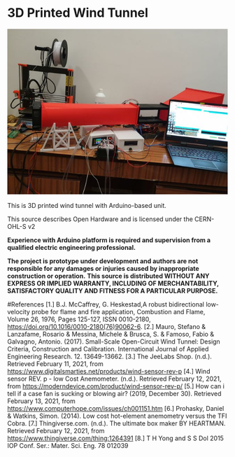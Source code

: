# 3D Printed Wind Tunnel
![3D Printed Wind Tunnel](https://github.com/majaczech/wind-tunnel/blob/a0c46b066048b322eb1439d55becad7b6d483969/images/wind-tunnel-use.jpg)

This is 3D printed wind tunnel with Arduino-based unit. 

This source describes Open Hardware and is licensed under the CERN-OHL-S v2

**Experience with Arduino platform is required and supervision from a qualified electric engineering professional.**

**The project is prototype under development and authors are not responsible for any damages or injuries caused by inappropriate construction or operation.**
**This source is distributed WITHOUT ANY EXPRESS OR IMPLIED WARRANTY, INCLUDING OF MERCHANTABILITY, SATISFACTORY QUALITY AND FITNESS FOR A PARTICULAR PURPOSE.**


#References
[1.]	B.J. McCaffrey, G. Heskestad,A robust bidirectional low-velocity probe for flame and fire application, Combustion and Flame, Volume 26, 1976, Pages 125-127, ISSN 0010-2180, https://doi.org/10.1016/0010-2180(76)90062-6.
[2.]	Mauro, Stefano & Lanzafame, Rosario & Messina, Michele & Brusca, S. & Famoso, Fabio & Galvagno, Antonio. (2017). Small-Scale Open-Circuit Wind Tunnel: Design Criteria, Construction and Calibration. International Journal of Applied Engineering Research. 12. 13649-13662.
[3.]	The JeeLabs Shop. (n.d.). Retrieved February 11, 2021, from https://www.digitalsmarties.net/products/wind-sensor-rev-p
[4.]	Wind sensor REV. p - low Cost Anemometer. (n.d.). Retrieved February 12, 2021, from https://moderndevice.com/product/wind-sensor-rev-p/
[5.]	How can i tell if a case fan is sucking or blowing air? (2019, December 30). Retrieved February 13, 2021, from https://www.computerhope.com/issues/ch001151.htm
[6.]	Prohasky, Daniel & Watkins, Simon. (2014). Low cost hot-element anemometry versus the TFI Cobra.
[7.]	Thingiverse.com. (n.d.). The ultimate box maker BY HEARTMAN. Retrieved February 12, 2021, from https://www.thingiverse.com/thing:1264391
[8.]	T H Yong and S S Dol 2015 IOP Conf. Ser.: Mater. Sci. Eng. 78 012039
